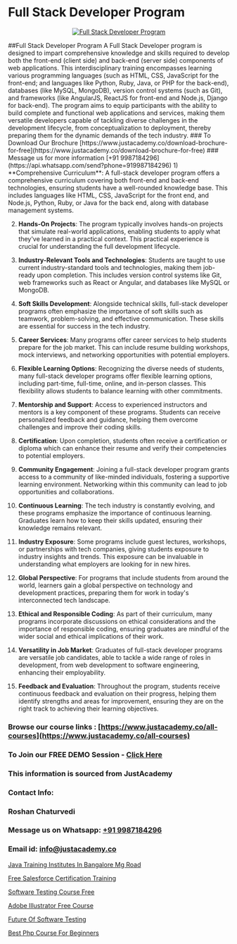 # Full Stack Developer Program

<p align="center">
  <a href="https://justacademy.co/program-detail/full-stack-web-development">
    <img src="https://justacademy.co/storage2/program_images/1704700371.webp" alt="Full Stack Developer Program">
  </a>
</p>
##Full Stack Developer Program
A Full Stack Developer program is designed to impart comprehensive knowledge and skills required to develop both the front-end (client side) and back-end (server side) components of web applications. This interdisciplinary training encompasses learning various programming languages (such as HTML, CSS, JavaScript for the front-end; and languages like Python, Ruby, Java, or PHP for the back-end), databases (like MySQL, MongoDB), version control systems (such as Git), and frameworks (like AngularJS, ReactJS for front-end and Node.js, Django for back-end). The program aims to equip participants with the ability to build complete and functional web applications and services, making them versatile developers capable of tackling diverse challenges in the development lifecycle, from conceptualization to deployment, thereby preparing them for the dynamic demands of the tech industry.
### To Download Our Brochure [https://www.justacademy.co/download-brochure-for-free](https://www.justacademy.co/download-brochure-for-free)
### Message us for more information [+91 9987184296](https://api.whatsapp.com/send?phone=919987184296)
1) **Comprehensive Curriculum**: A full-stack developer program offers a comprehensive curriculum covering both front-end and back-end technologies, ensuring students have a well-rounded knowledge base. This includes languages like HTML, CSS, JavaScript for the front end, and Node.js, Python, Ruby, or Java for the back end, along with database management systems.

2) **Hands-On Projects**: The program typically involves hands-on projects that simulate real-world applications, enabling students to apply what they've learned in a practical context. This practical experience is crucial for understanding the full development lifecycle.

3) **Industry-Relevant Tools and Technologies**: Students are taught to use current industry-standard tools and technologies, making them job-ready upon completion. This includes version control systems like Git, web frameworks such as React or Angular, and databases like MySQL or MongoDB.

4) **Soft Skills Development**: Alongside technical skills, full-stack developer programs often emphasize the importance of soft skills such as teamwork, problem-solving, and effective communication. These skills are essential for success in the tech industry.

5) **Career Services**: Many programs offer career services to help students prepare for the job market. This can include resume building workshops, mock interviews, and networking opportunities with potential employers.

6) **Flexible Learning Options**: Recognizing the diverse needs of students, many full-stack developer programs offer flexible learning options, including part-time, full-time, online, and in-person classes. This flexibility allows students to balance learning with other commitments.

7) **Mentorship and Support**: Access to experienced instructors and mentors is a key component of these programs. Students can receive personalized feedback and guidance, helping them overcome challenges and improve their coding skills.

8) **Certification**: Upon completion, students often receive a certification or diploma which can enhance their resume and verify their competencies to potential employers.

9) **Community Engagement**: Joining a full-stack developer program grants access to a community of like-minded individuals, fostering a supportive learning environment. Networking within this community can lead to job opportunities and collaborations.

10) **Continuous Learning**: The tech industry is constantly evolving, and these programs emphasize the importance of continuous learning. Graduates learn how to keep their skills updated, ensuring their knowledge remains relevant.

11) **Industry Exposure**: Some programs include guest lectures, workshops, or partnerships with tech companies, giving students exposure to industry insights and trends. This exposure can be invaluable in understanding what employers are looking for in new hires.

12) **Global Perspective**: For programs that include students from around the world, learners gain a global perspective on technology and development practices, preparing them for work in today's interconnected tech landscape.

13) **Ethical and Responsible Coding**: As part of their curriculum, many programs incorporate discussions on ethical considerations and the importance of responsible coding, ensuring graduates are mindful of the wider social and ethical implications of their work.

14) **Versatility in Job Market**: Graduates of full-stack developer programs are versatile job candidates, able to tackle a wide range of roles in development, from web development to software engineering, enhancing their employability.

15) **Feedback and Evaluation**: Throughout the program, students receive continuous feedback and evaluation on their progress, helping them identify strengths and areas for improvement, ensuring they are on the right track to achieving their learning objectives.

### Browse our course links : [https://www.justacademy.co/all-courses](https://www.justacademy.co/all-courses) 
### To Join our FREE DEMO Session - [Click Here](https://www.justacademy.co/register-for-course-demo)


### This information is sourced from JustAcademy
### Contact Info:
### Roshan Chaturvedi
### Message us on Whatsapp: [+91 9987184296](https://api.whatsapp.com/send?phone=919987184296)
### Email id: [info@justacademy.co](mailto:info@justacademy.co)
                
[Java Training Institutes In Bangalore Mg Road](https://www.linkedin.com/pulse/java-training-institutes-bangalore-mg-road-justacademy-beangaluru-cfcoe?trackingId=ocK6wpKRtjzgUaSpDztzVQ%3D%3D&lipi=urn%3Ali%3Apage%3Ad_flagship3_company_admin%3BV3sjVNqrQV6LT8YmMJxhFA%3D%3D)

[Free Salesforce Certification Training](https://www.linkedin.com/pulse/free-salesforce-certification-training-justacademy-hyderabad-oztfc?trackingId=%2FnmrC9bd%2BsEz2vvRtD54dQ%3D%3D&lipi=urn%3Ali%3Apage%3Ad_flagship3_company_admin%3BDVbRKUgIQU%2Bm75jg%2BU5m6w%3D%3D)

[Software Testing Course Free](https://medium.com/@namusn/software-testing-course-free-da392e1ad93a)

[Adobe Illustrator Free Course](https://medium.com/@shivamja27/adobe-illustrator-free-course-771dd492953d)

[Future Of Software Testing](https://justacademyin.github.io/justacademy/future-of-software-testing)

[Best Php Course For Beginners](https://justacademyin.github.io/justacademy/best-php-course-for-beginners)


